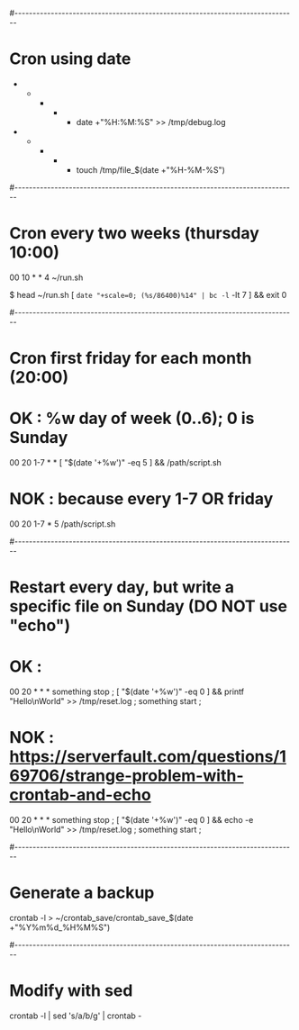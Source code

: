 #------------------------------------------------------------------------------
# Cron using date

* * * * * date +"\%H:\%M:\%S" >> /tmp/debug.log
* * * * * touch /tmp/file_$(date +"\%H-\%M-\%S")

#------------------------------------------------------------------------------
# Cron every two weeks (thursday 10:00)
00 10   * * 4 ~/run.sh

$ head ~/run.sh
[ `date "+scale=0; (%s/86400)%14" | bc -l` -lt 7 ] && exit 0

#------------------------------------------------------------------------------
# Cron first friday for each month (20:00)
# OK : %w day of week (0..6); 0 is Sunday
00 20 1-7 * * [ "$(date '+\%w')" -eq 5 ] && /path/script.sh
# NOK : because every 1-7 OR friday
00 20 1-7 * 5 /path/script.sh

#------------------------------------------------------------------------------
# Restart every day, but write a specific file on Sunday (DO NOT use "echo")
# OK :
00 20 * * * something stop ; [ "$(date '+\%w')" -eq 0 ] && printf "Hello\nWorld" >> /tmp/reset.log ; something start ; 
# NOK : https://serverfault.com/questions/169706/strange-problem-with-crontab-and-echo
00 20 * * * something stop ; [ "$(date '+\%w')" -eq 0 ] && echo -e "Hello\nWorld" >> /tmp/reset.log ; something start ;

#------------------------------------------------------------------------------
# Generate a backup
crontab -l > ~/crontab_save/crontab_save_$(date +"%Y%m%d_%H%M%S")

#------------------------------------------------------------------------------
# Modify with sed
crontab -l | sed 's/a/b/g' | crontab -
